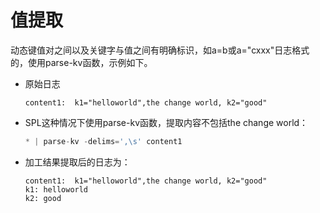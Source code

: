 # 值提取
动态键值对之间以及关键字与值之间有明确标识，如a=b或a="cxxx"日志格式的，使用parse-kv函数，示例如下。
* 原始日志
  ```
  content1:  k1="helloworld",the change world, k2="good"
  ```
* SPL这种情况下使用parse-kv函数，提取内容不包括the change world：
  ```python
  * | parse-kv -delims=',\s' content1
  ```
* 加工结果提取后的日志为：
  ```
  content1:  k1="helloworld",the change world, k2="good"
  k1: helloworld
  k2: good
  ```